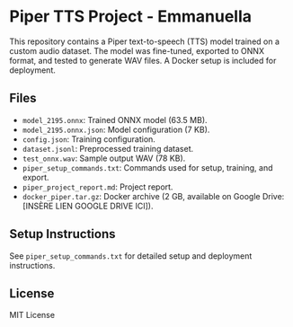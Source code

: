 # Piper TTS Project - Emmanuella

This repository contains a Piper text-to-speech (TTS) model trained on a custom audio dataset. The model was fine-tuned, exported to ONNX format, and tested to generate WAV files. A Docker setup is included for deployment.

## Files
- `model_2195.onnx`: Trained ONNX model (63.5 MB).
- `model_2195.onnx.json`: Model configuration (7 KB).
- `config.json`: Training configuration.
- `dataset.jsonl`: Preprocessed training dataset.
- `test_onnx.wav`: Sample output WAV (78 KB).
- `piper_setup_commands.txt`: Commands used for setup, training, and export.
- `piper_project_report.md`: Project report.
- `docker_piper.tar.gz`: Docker archive (2 GB, available on Google Drive: [INSÈRE LIEN GOOGLE DRIVE ICI]).

## Setup Instructions
See `piper_setup_commands.txt` for detailed setup and deployment instructions.

## License
MIT License
